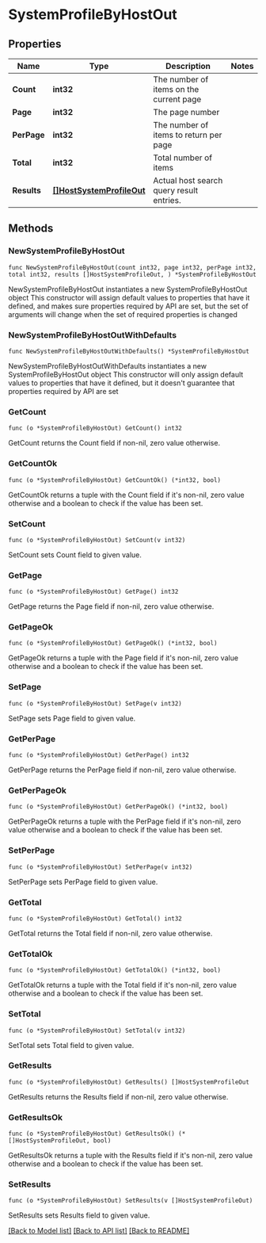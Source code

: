 # SystemProfileByHostOut

## Properties

Name | Type | Description | Notes
------------ | ------------- | ------------- | -------------
**Count** | **int32** | The number of items on the current page | 
**Page** | **int32** | The page number | 
**PerPage** | **int32** | The number of items to return per page | 
**Total** | **int32** | Total number of items | 
**Results** | [**[]HostSystemProfileOut**](HostSystemProfileOut.md) | Actual host search query result entries. | 

## Methods

### NewSystemProfileByHostOut

`func NewSystemProfileByHostOut(count int32, page int32, perPage int32, total int32, results []HostSystemProfileOut, ) *SystemProfileByHostOut`

NewSystemProfileByHostOut instantiates a new SystemProfileByHostOut object
This constructor will assign default values to properties that have it defined,
and makes sure properties required by API are set, but the set of arguments
will change when the set of required properties is changed

### NewSystemProfileByHostOutWithDefaults

`func NewSystemProfileByHostOutWithDefaults() *SystemProfileByHostOut`

NewSystemProfileByHostOutWithDefaults instantiates a new SystemProfileByHostOut object
This constructor will only assign default values to properties that have it defined,
but it doesn't guarantee that properties required by API are set

### GetCount

`func (o *SystemProfileByHostOut) GetCount() int32`

GetCount returns the Count field if non-nil, zero value otherwise.

### GetCountOk

`func (o *SystemProfileByHostOut) GetCountOk() (*int32, bool)`

GetCountOk returns a tuple with the Count field if it's non-nil, zero value otherwise
and a boolean to check if the value has been set.

### SetCount

`func (o *SystemProfileByHostOut) SetCount(v int32)`

SetCount sets Count field to given value.


### GetPage

`func (o *SystemProfileByHostOut) GetPage() int32`

GetPage returns the Page field if non-nil, zero value otherwise.

### GetPageOk

`func (o *SystemProfileByHostOut) GetPageOk() (*int32, bool)`

GetPageOk returns a tuple with the Page field if it's non-nil, zero value otherwise
and a boolean to check if the value has been set.

### SetPage

`func (o *SystemProfileByHostOut) SetPage(v int32)`

SetPage sets Page field to given value.


### GetPerPage

`func (o *SystemProfileByHostOut) GetPerPage() int32`

GetPerPage returns the PerPage field if non-nil, zero value otherwise.

### GetPerPageOk

`func (o *SystemProfileByHostOut) GetPerPageOk() (*int32, bool)`

GetPerPageOk returns a tuple with the PerPage field if it's non-nil, zero value otherwise
and a boolean to check if the value has been set.

### SetPerPage

`func (o *SystemProfileByHostOut) SetPerPage(v int32)`

SetPerPage sets PerPage field to given value.


### GetTotal

`func (o *SystemProfileByHostOut) GetTotal() int32`

GetTotal returns the Total field if non-nil, zero value otherwise.

### GetTotalOk

`func (o *SystemProfileByHostOut) GetTotalOk() (*int32, bool)`

GetTotalOk returns a tuple with the Total field if it's non-nil, zero value otherwise
and a boolean to check if the value has been set.

### SetTotal

`func (o *SystemProfileByHostOut) SetTotal(v int32)`

SetTotal sets Total field to given value.


### GetResults

`func (o *SystemProfileByHostOut) GetResults() []HostSystemProfileOut`

GetResults returns the Results field if non-nil, zero value otherwise.

### GetResultsOk

`func (o *SystemProfileByHostOut) GetResultsOk() (*[]HostSystemProfileOut, bool)`

GetResultsOk returns a tuple with the Results field if it's non-nil, zero value otherwise
and a boolean to check if the value has been set.

### SetResults

`func (o *SystemProfileByHostOut) SetResults(v []HostSystemProfileOut)`

SetResults sets Results field to given value.



[[Back to Model list]](../README.md#documentation-for-models) [[Back to API list]](../README.md#documentation-for-api-endpoints) [[Back to README]](../README.md)


